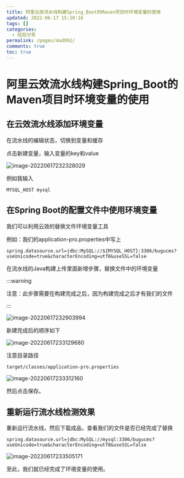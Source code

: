 ```yaml
---
title: 阿里云效流水线构建Spring_Boot的Maven项目时环境变量的使用
updated: 2022-06-17 15:10:16
tags: []
categories:
  - 经验分享
permalink: /pages/4ad992/
comments: true
toc: true
---
```

# 阿里云效流水线构建Spring_Boot的Maven项目时环境变量的使用

## 在云效流水线添加环境变量

在流水线的编辑状态，切换到变量和缓存

点击新建变量，输入变量的key和value

![image-20220617232328029](https://img1.terwer.space/20220617232334.png)

例如我输入

```
MYSQL_HOST mysql
```

## 在Spring Boot的配置文件中使用环境变量

我们可以利用云效的替换文件环境变量工具

例如：我们的application-pro.properties中写上

```properties
spring.datasource.url=jdbc:MySQL://${MYSQL_HOST}:3306/bugucms?useUnicode=true&characterEncoding=utf8&useSSL=false
```

在流水线的Java构建上传里面新增步骤，替换文件中的环境变量

:::warning

注意：此步骤需要在构建完成之后，因为构建完成之后才有我们的文件

:::

![image-20220617232903994](https://img1.terwer.space/20220617232904.png)

新建完成后的顺序如下

![image-20220617233129680](https://img1.terwer.space/20220617233130.png)

注意目录路径

```
target/classes/application-pro.properties
```

![image-20220617233312160](https://img1.terwer.space/20220617233312.png)

然后点击保存。

## 重新运行流水线检测效果

重新运行流水线，然后下载成品，查看我们的文件是否已经完成了替换

```properties
spring.datasource.url=jdbc:MySQL://mysql:3306/bugucms?useUnicode=true&characterEncoding=utf8&useSSL=false
```

![image-20220617233505171](https://img1.terwer.space/20220617233505.png)

至此，我们就已经完成了环境变量的使用。